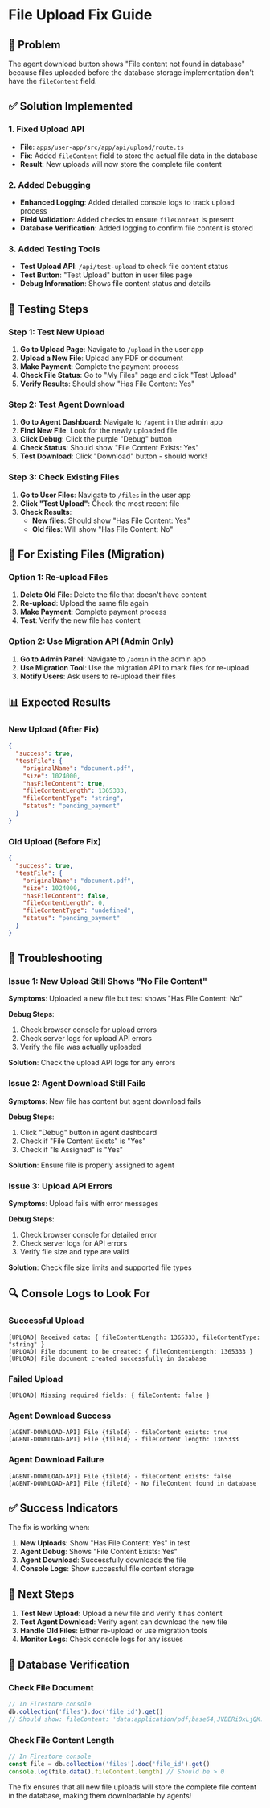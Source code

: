 # File Upload Fix Guide

## 🎯 Problem
The agent download button shows "File content not found in database" because files uploaded before the database storage implementation don't have the `fileContent` field.

## ✅ Solution Implemented

### 1. **Fixed Upload API**
- **File**: `apps/user-app/src/app/api/upload/route.ts`
- **Fix**: Added `fileContent` field to store the actual file data in the database
- **Result**: New uploads will now store the complete file content

### 2. **Added Debugging**
- **Enhanced Logging**: Added detailed console logs to track upload process
- **Field Validation**: Added checks to ensure `fileContent` is present
- **Database Verification**: Added logging to confirm file content is stored

### 3. **Added Testing Tools**
- **Test Upload API**: `/api/test-upload` to check file content status
- **Test Button**: "Test Upload" button in user files page
- **Debug Information**: Shows file content status and details

## 🧪 Testing Steps

### Step 1: Test New Upload
1. **Go to Upload Page**: Navigate to `/upload` in the user app
2. **Upload a New File**: Upload any PDF or document
3. **Make Payment**: Complete the payment process
4. **Check File Status**: Go to "My Files" page and click "Test Upload"
5. **Verify Results**: Should show "Has File Content: Yes"

### Step 2: Test Agent Download
1. **Go to Agent Dashboard**: Navigate to `/agent` in the admin app
2. **Find New File**: Look for the newly uploaded file
3. **Click Debug**: Click the purple "Debug" button
4. **Check Status**: Should show "File Content Exists: Yes"
5. **Test Download**: Click "Download" button - should work!

### Step 3: Check Existing Files
1. **Go to User Files**: Navigate to `/files` in the user app
2. **Click "Test Upload"**: Check the most recent file
3. **Check Results**: 
   - **New files**: Should show "Has File Content: Yes"
   - **Old files**: Will show "Has File Content: No"

## 🔧 For Existing Files (Migration)

### Option 1: Re-upload Files
1. **Delete Old File**: Delete the file that doesn't have content
2. **Re-upload**: Upload the same file again
3. **Make Payment**: Complete payment process
4. **Test**: Verify the new file has content

### Option 2: Use Migration API (Admin Only)
1. **Go to Admin Panel**: Navigate to `/admin` in the admin app
2. **Use Migration Tool**: Use the migration API to mark files for re-upload
3. **Notify Users**: Ask users to re-upload their files

## 📊 Expected Results

### New Upload (After Fix)
```json
{
  "success": true,
  "testFile": {
    "originalName": "document.pdf",
    "size": 1024000,
    "hasFileContent": true,
    "fileContentLength": 1365333,
    "fileContentType": "string",
    "status": "pending_payment"
  }
}
```

### Old Upload (Before Fix)
```json
{
  "success": true,
  "testFile": {
    "originalName": "document.pdf",
    "size": 1024000,
    "hasFileContent": false,
    "fileContentLength": 0,
    "fileContentType": "undefined",
    "status": "pending_payment"
  }
}
```

## 🐛 Troubleshooting

### Issue 1: New Upload Still Shows "No File Content"
**Symptoms**: Uploaded a new file but test shows "Has File Content: No"

**Debug Steps**:
1. Check browser console for upload errors
2. Check server logs for upload API errors
3. Verify the file was actually uploaded

**Solution**: Check the upload API logs for any errors

### Issue 2: Agent Download Still Fails
**Symptoms**: New file has content but agent download fails

**Debug Steps**:
1. Click "Debug" button in agent dashboard
2. Check if "File Content Exists" is "Yes"
3. Check if "Is Assigned" is "Yes"

**Solution**: Ensure file is properly assigned to agent

### Issue 3: Upload API Errors
**Symptoms**: Upload fails with error messages

**Debug Steps**:
1. Check browser console for detailed error
2. Check server logs for API errors
3. Verify file size and type are valid

**Solution**: Check file size limits and supported file types

## 🔍 Console Logs to Look For

### Successful Upload
```
[UPLOAD] Received data: { fileContentLength: 1365333, fileContentType: "string" }
[UPLOAD] File document to be created: { fileContentLength: 1365333 }
[UPLOAD] File document created successfully in database
```

### Failed Upload
```
[UPLOAD] Missing required fields: { fileContent: false }
```

### Agent Download Success
```
[AGENT-DOWNLOAD-API] File {fileId} - fileContent exists: true
[AGENT-DOWNLOAD-API] File {fileId} - fileContent length: 1365333
```

### Agent Download Failure
```
[AGENT-DOWNLOAD-API] File {fileId} - fileContent exists: false
[AGENT-DOWNLOAD-API] File {fileId} - No fileContent found in database
```

## ✅ Success Indicators

The fix is working when:

1. **New Uploads**: Show "Has File Content: Yes" in test
2. **Agent Debug**: Shows "File Content Exists: Yes"
3. **Agent Download**: Successfully downloads the file
4. **Console Logs**: Show successful file content storage

## 🚀 Next Steps

1. **Test New Upload**: Upload a new file and verify it has content
2. **Test Agent Download**: Verify agent can download the new file
3. **Handle Old Files**: Either re-upload or use migration tools
4. **Monitor Logs**: Check console logs for any issues

## 📝 Database Verification

### Check File Document
```javascript
// In Firestore console
db.collection('files').doc('file_id').get()
// Should show: fileContent: 'data:application/pdf;base64,JVBERi0xLjQK...'
```

### Check File Content Length
```javascript
// In Firestore console
const file = db.collection('files').doc('file_id').get()
console.log(file.data().fileContent.length) // Should be > 0
```

The fix ensures that all new file uploads will store the complete file content in the database, making them downloadable by agents!
